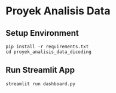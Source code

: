 # Proyek Analisis Data

## Setup Environment
```
pip install -r requirements.txt
cd proyek_analisis_data_dicoding
```

## Run Streamlit App
```
streamlit run dashboard.py
```